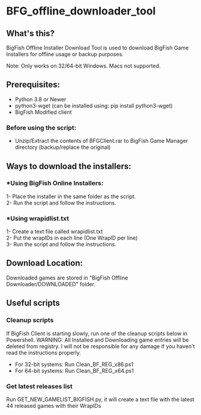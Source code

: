 # BFG_offline_downloader_tool

## What's this?

BigFish Offline Installer Download Tool is used to download BigFish Game Installers for offline usage or backup purposes.

Note: Only works on 32/64-bit Windows. Macs not supported.

## Prerequisites:

- Python 3.8 or Newer <br>
- python3-wget (can be installed using: pip install python3-wget) <br>
- BigFish Modified client <br>

### Before using the script:

* Unzip/Extract the contents of BFGClient.rar to BigFish Game Manager directory (backup/replace the original)

## Ways to download the installers:

### *Using BigFish Online Installers:

1- Place the installer in the same folder as the script. <br>
2- Run the script and follow the instructions.

### *Using wrapidlist.txt

1- Create a text file called wrapidlist.txt <br>
2- Put the wrapIDs in each line (One WrapID per line) <br>
3- Run the script and follow the instructions. <br>

## Download Location:
Downloaded games are stored in "BigFish Offline Downloader/DOWNLOADED" folder.

## Useful scripts

### Cleanup scripts

If BigFish Client is starting slowly, run one of the cleanup scripts below in Powershell. WARNING: All Installed and Downloading game entries will be deleted from registry. I will not be responsible for any damage if you haven't read the instructions properly.

* For 32-bit systems: Run Clean_BF_REG_x86.ps1
* For 64-bit systems: Run Clean_BF_REG_x64.ps1

### Get latest releases list

Run GET_NEW_GAMELIST_BIGFISH.py, it will create a text file with the latest 44 released games with their WrapIDs
